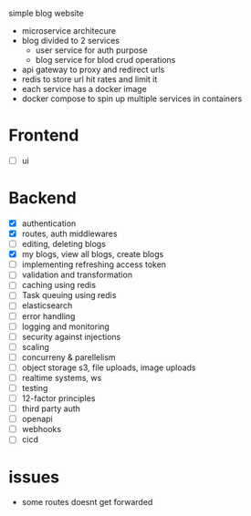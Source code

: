 simple blog website

- microservice architecure
- blog divided to 2 services
  - user service for auth purpose
  - blog service for blod crud operations
- api gateway to proxy and redirect urls
- redis to store url hit rates and limit it
- each service has a docker image
- docker compose to spin up multiple services in containers

# Frontend
- [ ] ui
# Backend
- [x] authentication
- [x] routes, auth middlewares
- [ ] editing, deleting blogs
- [x] my blogs, view all blogs, create blogs
- [ ] implementing refreshing access token
- [ ] validation and transformation
- [ ] caching using redis
- [ ] Task queuing using redis
- [ ] elasticsearch
- [ ] error handling
- [ ] logging and monitoring
- [ ] security against injections
- [ ] scaling
- [ ] concurreny & parellelism
- [ ] object storage s3, file uploads, image uploads
- [ ] realtime systems, ws
- [ ] testing
- [ ] 12-factor principles
- [ ] third party auth
- [ ] openapi
- [ ] webhooks
- [ ] cicd

# issues
- some routes doesnt get forwarded
